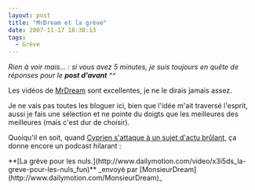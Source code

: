 ```yaml
---
layout: post
title: "MrDream et la grève"
date: 2007-11-17 18:38:13
tags:
  - Grève
---
```


_Rien &#224; voir mais…&nbsp;: si vous avez 5 minutes, je suis toujours en qu&#234;te de r&#233;ponses pour le __post d'avant__ ^^_

Les vid&#233;os de [MrDream](http://www.cyprien.fr/?2007/11/17/208-la-greve-pour-les-nuls) sont excellentes, je ne le dirais jamais assez.

Je ne vais pas toutes les bloguer ici, bien que l'id&#233;e m'ait travers&#233; l'esprit, aussi je fais une s&#233;lection et ne pointe du doigts que les meilleures des meilleures (mais c'est dur de choisir).

Quoiqu'il en soit, quand [Cyprien s'attaque &#224; un sujet d'actu br&#251;lant](http://www.cyprien.fr/?2007/11/17/208-la-greve-pour-les-nuls), &#231;a donne encore un podcast hilarant&nbsp;:

<div>    
**[La gr&#232;ve pour les nuls.](http://www.dailymotion.com/video/x3i5ds_la-greve-pour-les-nuls_fun)**    
_envoy&#233; par [MonsieurDream](http://www.dailymotion.com/MonsieurDream)_</div>